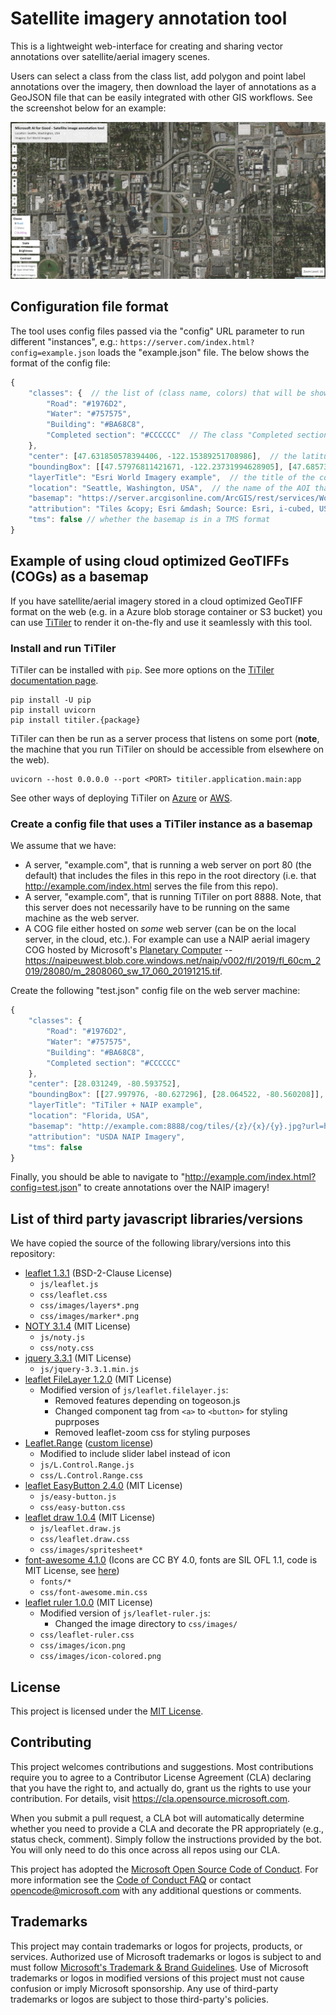 # Satellite imagery annotation tool

This is a lightweight web-interface for creating and sharing vector annotations over satellite/aerial imagery scenes.

Users can select a class from the class list, add polygon and point label annotations over the imagery, then download the layer of annotations as a GeoJSON file that can be easily integrated with other GIS workflows. See the screenshot below for an example:

<p align="center">
    <img src="images/example_screenshot.jpg" width="800"/>
</p>


## Configuration file format

The tool uses config files passed via the "config" URL parameter to run different "instances", e.g.: `https://server.com/index.html?config=example.json` loads the "example.json" file. The below shows the format of the config file:
```js
{
    "classes": {  // the list of (class name, colors) that will be shown on the frontend
        "Road": "#1976D2",
        "Water": "#757575",
        "Building": "#BA68C8",
        "Completed section": "#CCCCCC"  // The class "Completed section" is a special class that can be used to indicate areas that have already been labeled. If this class is included you can toggle the visibility of polygons labeled as this class independently of the other annotations.
    },
    "center": [47.631850578394406, -122.15389251708986],  // the latitude and longitude of the initial map view
    "boundingBox": [[47.57976811421671, -122.23731994628905], [47.68573021131587, -122.07115173339844]],  // the bounding box for which the basemap is valid
    "layerTitle": "Esri World Imagery example",  // the title of the configuration
    "location": "Seattle, Washington, USA",  // the name of the AOI that the basemap covers
    "basemap": "https://server.arcgisonline.com/ArcGIS/rest/services/World_Imagery/MapServer/tile/{z}/{y}/{x}", // URL pointing to the basemap; this can be anything that `L.tileLayer` can parse
    "attribution": "Tiles &copy; Esri &mdash; Source: Esri, i-cubed, USDA, USGS, AEX, GeoEye, Getmapping, Aerogrid, IGN, IGP, UPR-EGP, and the GIS User Community", // attribution string to display with the map
    "tms": false // whether the basemap is in a TMS format
}
```


## Example of using cloud optimized GeoTIFFs (COGs) as a basemap

If you have satellite/aerial imagery stored in a cloud optimized GeoTIFF format on the web (e.g. in a Azure blob storage container or S3 bucket) you can use [TiTiler](https://developmentseed.org/titiler/) to render it on-the-fly and use it seamlessly with this tool. 


### Install and run TiTiler

TiTiler can be installed with `pip`. See more options on the [TiTiler documentation page](https://developmentseed.org/titiler/).

```
pip install -U pip
pip install uvicorn
pip install titiler.{package}
```

TiTiler can then be run as a server process that listens on some port (**note**, the machine that you run TiTiler on should be accessible from elsewhere on the web).
```
uvicorn --host 0.0.0.0 --port <PORT> titiler.application.main:app
```
See other ways of deploying TiTiler on [Azure](https://developmentseed.org/titiler/deployment/azure/) or [AWS](https://developmentseed.org/titiler/deployment/aws/intro/).


### Create a config file that uses a TiTiler instance as a basemap

We assume that we have:
- A server, "example.com", that is running a web server on port 80 (the default) that includes the files in this repo in the root directory (i.e. that http://example.com/index.html serves the file from this repo).
- A server, "example.com", that is running TiTiler on port 8888. Note, that this server does not necessarily have to be running on the same machine as the web server.
- A COG file either hosted on _some_ web server (can be on the local server, in the cloud, etc.). For example can use a NAIP aerial imagery COG hosted by Microsoft's [Planetary Computer](https://planetarycomputer.microsoft.com/) -- https://naipeuwest.blob.core.windows.net/naip/v002/fl/2019/fl_60cm_2019/28080/m_2808060_sw_17_060_20191215.tif.

Create the following "test.json" config file on the web server machine:
```js
{
    "classes": {
        "Road": "#1976D2",
        "Water": "#757575",
        "Building": "#BA68C8",
        "Completed section": "#CCCCCC"
    },
    "center": [28.031249, -80.593752],
    "boundingBox": [[27.997976, -80.627296], [28.064522, -80.560208]],
    "layerTitle": "TiTiler + NAIP example",
    "location": "Florida, USA",
    "basemap": "http://example.com:8888/cog/tiles/{z}/{x}/{y}.jpg?url=https://naipeuwest.blob.core.windows.net/naip/v002/fl/2019/fl_60cm_2019/28080/m_2808060_sw_17_060_20191215.tif",
    "attribution": "USDA NAIP Imagery",
    "tms": false
}
```

Finally, you should be able to navigate to "http://example.com/index.html?config=test.json" to create annotations over the NAIP imagery!


## List of third party javascript libraries/versions

We have copied the source of the following library/versions into this repository:

- [leaflet 1.3.1](https://github.com/Leaflet/Leaflet) (BSD-2-Clause License)
  - `js/leaflet.js`
  - `css/leaflet.css`
  - `css/images/layers*.png`
  - `css/images/marker*.png`
- [NOTY 3.1.4](https://github.com/needim/noty) (MIT License)
  - `js/noty.js`
  - `css/noty.css`
- [jquery 3.3.1](https://github.com/jquery/jquery) (MIT License)
  - `js/jquery-3.3.1.min.js`
- [leaflet FileLayer 1.2.0](https://github.com/makinacorpus/Leaflet.FileLayer) (MIT License)
  - Modified version of `js/leaflet.filelayer.js`:
    - Removed features depending on togeoson.js
    - Changed component tag from `<a>` to `<button>` for styling puprposes
    - Removed leaflet-zoom css for styling purposes
- [Leaflet.Range](https://github.com/consbio/Leaflet.Range) ([custom license](https://github.com/consbio/Leaflet.Range/blob/master/LICENSE))
  - Modified to include slider label instead of icon
  - `js/L.Control.Range.js`
  - `css/L.Control.Range.css`
- [leaflet EasyButton 2.4.0](https://github.com/CliffCloud/Leaflet.EasyButton) (MIT License)
  - `js/easy-button.js`
  - `css/easy-button.css`
- [leaflet draw 1.0.4](https://github.com/Leaflet/Leaflet.draw) (MIT License)
  - `js/leaflet.draw.js`
  - `css/leaflet.draw.css`
  - `css/images/spritesheet*`
- [font-awesome 4.1.0](https://github.com/FortAwesome/Font-Awesome) (Icons are CC BY 4.0, fonts are SIL OFL 1.1, code is MIT License, see [here](https://github.com/FortAwesome/Font-Awesome/blob/master/LICENSE.txt))
  - `fonts/*`
  - `css/font-awesome.min.css`
- [leaflet ruler 1.0.0](https://github.com/gokertanrisever/leaflet-ruler) (MIT License)
  - Modified version of `js/leaflet-ruler.js`:
    - Changed the image directory to `css/images/`
  - `css/leaflet-ruler.css`
  - `css/images/icon.png`
  - `css/images/icon-colored.png`


## License

This project is licensed under the [MIT License](LICENSE).


## Contributing

This project welcomes contributions and suggestions.  Most contributions require you to agree to a
Contributor License Agreement (CLA) declaring that you have the right to, and actually do, grant us
the rights to use your contribution. For details, visit https://cla.opensource.microsoft.com.

When you submit a pull request, a CLA bot will automatically determine whether you need to provide
a CLA and decorate the PR appropriately (e.g., status check, comment). Simply follow the instructions
provided by the bot. You will only need to do this once across all repos using our CLA.

This project has adopted the [Microsoft Open Source Code of Conduct](https://opensource.microsoft.com/codeofconduct/).
For more information see the [Code of Conduct FAQ](https://opensource.microsoft.com/codeofconduct/faq/) or
contact [opencode@microsoft.com](mailto:opencode@microsoft.com) with any additional questions or comments.


## Trademarks

This project may contain trademarks or logos for projects, products, or services. Authorized use of Microsoft 
trademarks or logos is subject to and must follow 
[Microsoft's Trademark & Brand Guidelines](https://www.microsoft.com/en-us/legal/intellectualproperty/trademarks/usage/general).
Use of Microsoft trademarks or logos in modified versions of this project must not cause confusion or imply Microsoft sponsorship.
Any use of third-party trademarks or logos are subject to those third-party's policies.
